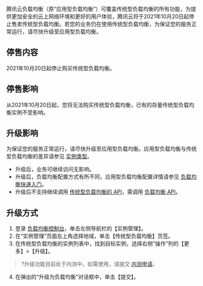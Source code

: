 腾讯云负载均衡（原“应用型负载均衡”）可覆盖传统型负载均衡的所有功能，为提供更加安全的云上网络环境和更好的用户体验，腾讯云将于2021年10月20日起停止售卖传统型负载均衡。若您的业务仍在使用传统型负载均衡，为保证您的服务正常运行，请尽快升级至应用型负载均衡。

## 停售内容
2021年10月20日起停止购买传统型负载均衡。

## 停售影响
从2021年10月20日起，您将无法购买传统型负载均衡，已有的存量传统型负载均衡实例不受影响。

## 升级影响
为保证您的服务正常运行，请尽快升级至应用型负载均衡。应用型负载均衡与传统型负载均衡的差异请参见 [实例类型](https://cloud.tencent.com/document/product/214/8847)。
- 升级后，业务可继续访问无影响。
- 升级后，负载均衡配置方式有所不同，应用型负载均衡配置详情请参见 [负载均衡快速入门](https://cloud.tencent.com/document/product/214/8975)。
- 升级后不支持继续调用 [传统型负载均衡的 API](https://cloud.tencent.com/document/product/214/31788)，需调用 [负载均衡 API](https://cloud.tencent.com/document/product/214/30667)。

## 升级方式
1. 登录 [负载均衡控制台](https://console.cloud.tencent.com/clb)，单击左侧导航栏的【实例管理】。
2. 在“实例管理”页面左上角选择地域，单击【传统型负载均衡】页签。
3. 在传统型负载均衡的实例列表中，找到目标实例，选择右侧“操作”列的【更多】>【升级】。
>?升级功能目前处于内测中，如需使用，请提交 [内测申请](https://cloud.tencent.com/apply/p/woo7o3e4iz)。
>
4. 在弹出的“升级为负载均衡”对话框中，单击【提交】。
